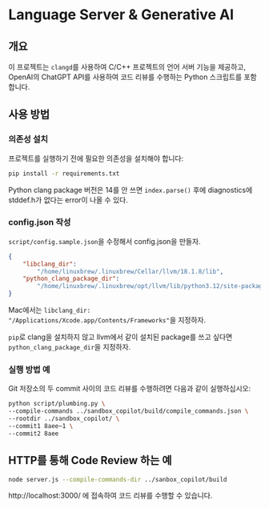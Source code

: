 # Language Server & Generative AI

## 개요
이 프로젝트는 `clangd`를 사용하여 C/C++ 프로젝트의 언어 서버 기능을 제공하고, 
OpenAI의 ChatGPT API를 사용하여 코드 리뷰를 수행하는 Python 스크립트를 포함합니다.

## 사용 방법

### 의존성 설치
프로젝트를 실행하기 전에 필요한 의존성을 설치해야 합니다:
```sh
pip install -r requirements.txt
```

Python clang package 버전은 14를 안 쓰면 `index.parse()` 후에 
diagnostics에 stddef.h가 없다는 error이 나올 수 있다.

### config.json 작성

`script/config.sample.json`을 수정해서 config.json을 만들자.
```json
{
    "libclang_dir": 
        "/home/linuxbrew/.linuxbrew/Cellar/llvm/18.1.8/lib",
    "python_clang_package_dir": 
        "/home/linuxbrew/.linuxbrew/opt/llvm/lib/python3.12/site-packages"
}
```

Mac에서는 `libclang_dir: "/Applications/Xcode.app/Contents/Frameworks"`을 지정하자.

`pip`로 clang을 설치하지 않고 llvm에서 같이 설치된 package를 쓰고 싶다면 
`python_clang_package_dir`을 지정하자.


### 실행 방법 예

Git 저장소의 두 commit 사이의 코드 리뷰를 수행하려면 다음과 같이 실행하십시오:

```sh
python script/plumbing.py \
--compile-commands ../sandbox_copilot/build/compile_commands.json \
--rootdir ../sandbox_copilot/ \
--commit1 8aee~1 \
--commit2 8aee
```

## HTTP를 통해 Code Review 하는 예

```sh
node server.js --compile-commands-dir ../sanbox_copilot/build
```

http://localhost:3000/ 에 접속하여 코드 리뷰를 수행할 수 있습니다.


<!--
vim:nospell
-->

